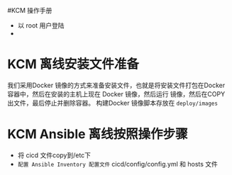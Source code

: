 #KCM 操作手册
* 以 root 用户登陆
* 
# KCM 离线安装文件准备
我们采用Docker 镜像的方式来准备安装文件，也就是将安装文件打包在Docker容器中，然后在安装的主机上现在 Docker 镜像，然后运行 镜像，然后在COPY出文件，最后停止并删除容器。
构建Docker 镜像脚本存放在 `deploy/images`
# KCM Ansible 离线按照操作步骤
* 将 cicd 文件copy到/etc下  
* `配置 Ansible Inventory 配置文件`
cicd/config/config.yml 和 hosts 文件